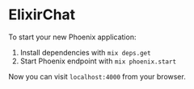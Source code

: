 # ElixirChat

To start your new Phoenix application:

1. Install dependencies with `mix deps.get`
2. Start Phoenix endpoint with `mix phoenix.start`

Now you can visit `localhost:4000` from your browser.
